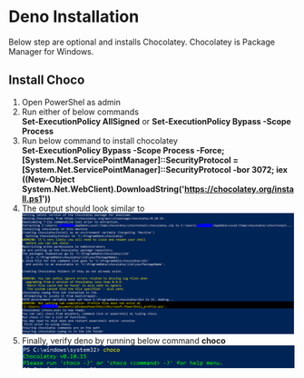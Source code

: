 # Deno Installation

Below step are optional and installs Chocolatey. Chocolatey is Package Manager for Windows.
## Install Choco
1. Open PowerShel as admin
2. Run either of below commands   
**Set-ExecutionPolicy AllSigned** or **Set-ExecutionPolicy Bypass -Scope Process**
3. Run below command to install chocolatey  
**Set-ExecutionPolicy Bypass -Scope Process -Force; [System.Net.ServicePointManager]::SecurityProtocol = [System.Net.ServicePointManager]::SecurityProtocol -bor 3072; iex ((New-Object System.Net.WebClient).DownloadString('https://chocolatey.org/install.ps1'))** 
4. The output should look similar to
![Result](https://github.com/vikbehal/Explore/blob/master/QuickReview/Artifcats/InstallationResult.PNG)
5. Finally, verify deno by running below command
**choco**
![Verify Choco](https://github.com/vikbehal/Explore/blob/master/QuickReview/Artifcats/VerifyDeno.PNG)
